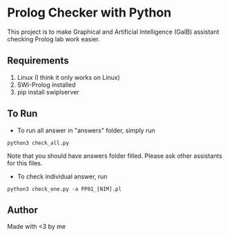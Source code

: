 # Prolog Checker with Python

This project is to make Graphical and Artificial Intelligence (GaIB) assistant checking Prolog lab work easier.

## Requirements

1. Linux (I think it only works on Linux)
2. SWI-Prolog installed
3. pip install swiplserver


## To Run

* To run all answer in "answers" folder, simply run
```
python3 check_all.py
```
Note that you should have answers folder filled. Please ask other assistants for this files.

* To check individual answer, run
```
python3 check_one.py -a PP01_[NIM].pl
```

## Author
Made with <3 by me